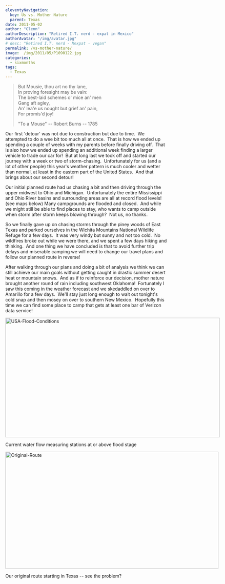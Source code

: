 ```yaml
---
eleventyNavigation:
  key: Us vs. Mother Nature
  parent: Texas
date: 2011-05-02
author: "Glenn"
authorDescription: "Retired I.T. nerd - expat in Mexico"
authorAvatar: "/img/avatar.jpg"
# desc: "Retired I.T. nerd - Mexpat - vegan"
permalink: /vs-mother-nature/
image:  /img/2011/05/P1090122.jpg
categories:
  - sixmonths
tags:
  - Texas
---
```

> But Mousie, thou art no thy lane,  
> In proving foresight may be vain:  
> The best-laid schemes o' mice an' men  
> Gang aft agley,  
> An' lea'e us nought but grief an' pain,  
> For promis'd joy!
> 
> "To a Mouse" -- Robert Burns -- 1785

Our first 'detour' was not due to construction but due to time.  We attempted to do a wee bit too much all at once.  That is how we ended up spending a couple of weeks with my parents before finally driving off.  That is also how we ended up spending an additional week finding a larger vehicle to trade our car for!  But at long last we took off and started our journey with a week or two of storm-chasing.  Unfortunately for us (and a lot of other people) this year's weather pattern is much cooler and wetter than normal, at least in the eastern part of the United States.  And that brings about our second detour!

Our initial planned route had us chasing a bit and then driving through the upper midwest to Ohio and Michigan.  Unfortunately the entire Mississippi and Ohio River basins and surrounding areas are all at record flood levels! (see maps below) Many campgrounds are flooded and closed.  And while we might still be able to find places to stay, who wants to camp outside when storm after storm keeps blowing through?  Not us, no thanks.

So we finally gave up on chasing storms through the piney woods of East Texas and parked ourselves in the Wichita Mountains National Wildlife Refuge for a few days.  It was very windy but sunny and not too cold.  No wildfires broke out while we were there, and we spent a few days hiking and thinking.  And one thing we have concluded is that to avoid further trip delays and miserable camping we will need to change our travel plans and follow our planned route in reverse!

After walking through our plans and doing a bit of analysis we think we can still achieve our main goals without getting caught in drastic summer desert heat or mountain snows.  And as if to reinforce our decision, mother nature brought another round of rain including southwest Oklahoma!  Fortunately I saw this coming in the weather forecast and we skedaddled on over to Amarillo for a few days.  We'll stay just long enough to wait out tonight's cold snap and then mosey on over to southern New Mexico.  Hopefully this time we can find some place to camp that gets at least one bar of Verizon data service!

<div id="attachment_2935" style="width: 679px" class="wp-caption alignleft">
  <a href="https://vagabondians.com/wp-content/uploads/2011/05/USA-Flood-Conditions.png"><img class="size-full wp-image-2935" src="https://vagabondians.com/wp-content/uploads/2011/05/USA-Flood-Conditions.png" alt="USA-Flood-Conditions" width="669" height="373" /></a>
  
  <p class="wp-caption-text">
    Current water flow measuring stations at or above flood stage
  </p>
</div>

<div id="attachment_2901" style="width: 675px" class="wp-caption alignleft">
  <a href="https://vagabondians.com/wp-content/uploads/2011/05/Original-Route.png"><img class="size-full wp-image-2901" src="https://vagabondians.com/wp-content/uploads/2011/05/Original-Route.png" alt="Original-Route" width="665" height="365" /></a>
  
  <p class="wp-caption-text">
    Our original route starting in Texas -- see the problem?
  </p>
</div>

&nbsp;